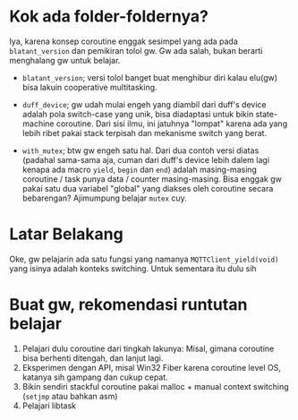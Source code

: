 # Kok ada folder-foldernya?
Iya, karena konsep coroutine enggak sesimpel yang ada pada `blatant_version` dan pemikiran tolol gw. Gw ada salah, bukan berarti menghalang gw untuk belajar. 

+ `blatant_version`; versi tolol banget buat menghibur diri kalau elu(gw) bisa lakuin cooperative multitasking.

+ `duff_device`; gw udah mulai engeh yang diambil dari duff's device adalah pola switch-case yang unik, bisa diadaptasi untuk bikin state-machine coroutine. Dari sisi ilmu, ini jatuhnya "lompat" karena ada yang lebih ribet pakai stack terpisah dan mekanisme switch yang berat.

+ `with_mutex`; btw gw engeh satu hal. Dari dua contoh versi diatas (padahal sama-sama aja, cuman dari duff's device lebih dalem lagi kenapa ada macro `yield`, `begin` dan `end`) adalah masing-masing coroutine / task punya data / counter masing-masing. Bisa enggak gw pakai satu dua variabel "global" yang diakses oleh coroutine secara bebarengan? Ajimumpung belajar `mutex` cuy.

# Latar Belakang
Oke, gw pelajarin ada satu fungsi yang namanya `MQTTClient_yield(void)` yang isinya adalah konteks switching. Untuk sementara itu dulu sih

# Buat gw, rekomendasi runtutan belajar
1. Pelajari dulu coroutine dari tingkah lakunya: Misal, gimana coroutine bisa berhenti ditengah, dan lanjut lagi.
2. Eksperimen dengan API, misal Win32 Fiber karena coroutine level OS, katanya sih gampang dan cukup cepat.
3. Bikin sendiri stackful coroutine pakai malloc + manual context switching (`setjmp` atau bahkan asm)
4. Pelajari libtask
